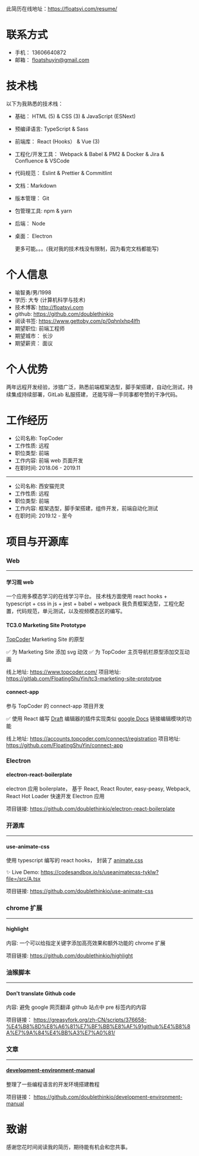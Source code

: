 此简历在线地址：https://floatsyi.com/resume/

# 联系方式

- 手机： 13606640872
- 邮箱： floatshuyin@gmail.com

# 技术栈

以下为我熟悉的技术栈：

- 基础： HTML (5) & CSS (3) & JavaScript (ESNext)

- 预编译语言: TypeScript & Sass

- 前端库： React (Hooks） & Vue (3)

- 工程化/开发工具： Webpack & Babel & PM2 & Docker & Jira & Confluence & VSCode

- 代码规范： Eslint & Prettier & Commitlint

- 文档：Markdown

- 版本管理： Git

- 包管理工具: npm & yarn

- 后端： Node

- 桌面： Electron

    更多可能。。。(我对我的技术栈没有限制，因为看完文档都能写)


# 个人信息

- 喻智勇/男/1998
- 学历: 大专 (计算机科学与技术)
- 技术博客: http://floatsyi.com
- github: https://github.com/doublethinkio
- 阅读书签: https://www.gettoby.com/p/0qhnlxhp4lfh
- 期望职位: 前端工程师
- 期望城市： 长沙
- 期望薪资： 面议

# 个人优势

两年远程开发经验，涉猎广泛，熟悉前端框架选型，脚手架搭建，自动化测试，持续集成持续部署，GitLab 私服搭建， 还能写得一手同事都夸赞的干净代码。

# 工作经历
- 公司名称: TopCoder
- 工作性质: 远程
- 职位类型: 前端
- 工作内容: 前端 web 页面开发
- 在职时间: 2018.06 - 2019.11

---

- 公司名称: 西安猫兜灵
- 工作性质: 远程
- 职位类型: 前端
- 工作内容: 框架选型，脚手架搭建，组件开发，前端自动化测试
- 在职时间: 2019.12 - 至今

# 项目与开源库

### Web
---

#### 学习观 web

一个应用多模态学习的在线学习平台。
技术栈方面使用 react hooks + typescript + css in js + jest + babel + webpack
我负责框架选型，工程化配置，代码规范，单元测试，以及视频模态区的编写。

#### TC3.0 Marketing Site Prototype

[TopCoder](https://www.topcoder.com/) Marketing Site 的原型

<!-- ![TC3.0 Marketing Site Prototype](http://r.photo.store.qq.com/psb?/V12iDrZG1mzmnh/C06u07I*SDss6n39zE3z8CpccUkdotODnkHqsLEoaYY!/r/dL8AAAAAAAAA) -->

✅ 为 Marketing Site 添加 svg 动效
✅ 为 TopCoder 主页导航栏原型添加交互动画

线上地址: https://www.topcoder.com/
项目地址: https://gitlab.com/FloatingShuYin/tc3-marketing-site-prototype



#### connect-app

参与 TopCoder 的 connect-app 项目开发

✅ 使用 React 编写 [Draft](https://github.com/facebook/draft-js) 编辑器的插件实现类似 [google Docs](https://docs.google.com/) 链接编辑模块的功能

线上地址: https://accounts.topcoder.com/connect/registration
项目地址: https://github.com/FloatingShuYin/connect-app

<!-- ![connect-app](http://r.photo.store.qq.com/psb?/V12iDrZG1mzmnh/wrc4z6zDDNV8VimyuRFO2Clyfl4hcFrMqA7XKFd*FLE!/r/dL4AAAAAAAAA) -->


###  Electron

#### electron-react-boilerplate

electron 应用 boilerplate， 基于 React, React Router, easy-peasy,  Webpack, React Hot Loader 快速开发 Electron 应用

项目链接: https://github.com/doublethinkio/electron-react-boilerplate


### 开源库
---

#### use-animate-css

使用 typescript 编写的 react hooks， 封装了 [animate.css](https://github.com/animate-css/animate.css)

<!-- ![use-animate-css](http://r.photo.store.qq.com/psc?/V12iDrZG1mzmnh/45NBuzDIW489QBoVep5mcQT0IQX.0EeTUiooW9oLOmRu*uIwbtLEoj8CdsvU3Xrj9lzTulXRfFMthIw*ndyATeHpjjdOqXWgkVWAAQMf0v0!/r) -->

✨ Live Demo: https://codesandbox.io/s/useanimatecss-tyklw?file=/src/A.tsx

项目链接: https://github.com/doublethinkio/use-animate-css

### chrome 扩展
---
#### highlight
内容: 一个可以给指定关键字添加高亮效果和额外功能的 chrome 扩展

项目链接: https://github.com/doublethinkio/highlight

### 油猴脚本
---
#### Don't translate Github code
内容: 避免 google 网页翻译 github 站点中 pre 标签内的内容

项目链接： https://greasyfork.org/zh-CN/scripts/376658-%E4%B8%8D%E8%A6%81%E7%BF%BB%E8%AF%91github%E4%B8%8A%E7%9A%84%E4%BB%A3%E7%A0%81/

### 文章

---

#### [development-environment-manual](https://github.com/doublethinkio/development-environment-manual)

整理了一些编程语言的开发环境搭建教程

项目链接： https://github.com/doublethinkio/development-environment-manual

<!-- ![](http://r.photo.store.qq.com/psc?/V12iDrZG1mzmnh/45NBuzDIW489QBoVep5mcfw9K2IdsrrOKEaHq1niMRNj0fupmlZTVsQOXT87hBzMdGTgicFc4EPF10aNTf5w1OSsj3Jm3JmeG2vhLPEvrYI!/r) -->

# 致谢

感谢您花时间阅读我的简历，期待能有机会和您共事。
